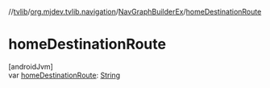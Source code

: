 //[tvlib](../../../index.md)/[org.mjdev.tvlib.navigation](../index.md)/[NavGraphBuilderEx](index.md)/[homeDestinationRoute](home-destination-route.md)

# homeDestinationRoute

[androidJvm]\
var [homeDestinationRoute](home-destination-route.md): [String](https://kotlinlang.org/api/latest/jvm/stdlib/kotlin/-string/index.html)
